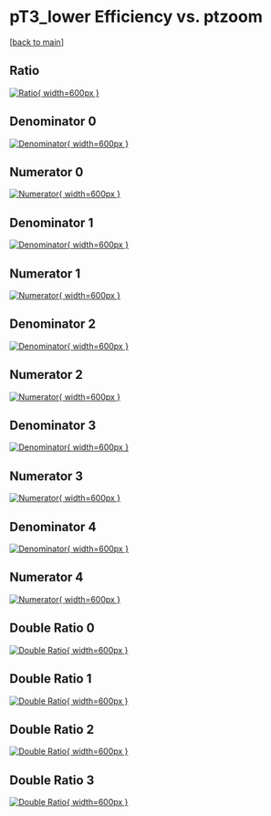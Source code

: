 # pT3_lower Efficiency vs. ptzoom

[[back to main](./)]



## Ratio

[![Ratio](../mtv/var/pT3_lower_loweta_321_0_eff_ptzoom.png){ width=600px }](../mtv/var/pT3_lower_loweta_321_0_eff_ptzoom.pdf)

## Denominator 0

[![Denominator](../mtv/den/pT3_lower_loweta_321_0_eff_ptzoom_den0.png){ width=600px }](../mtv/den/pT3_lower_loweta_321_0_eff_ptzoom_den0.pdf)

## Numerator 0

[![Numerator](../mtv/num/pT3_lower_loweta_321_0_eff_ptzoom_num0.png){ width=600px }](../mtv/num/pT3_lower_loweta_321_0_eff_ptzoom_num0.pdf)

## Denominator 1

[![Denominator](../mtv/den/pT3_lower_loweta_321_0_eff_ptzoom_den1.png){ width=600px }](../mtv/den/pT3_lower_loweta_321_0_eff_ptzoom_den1.pdf)

## Numerator 1

[![Numerator](../mtv/num/pT3_lower_loweta_321_0_eff_ptzoom_num1.png){ width=600px }](../mtv/num/pT3_lower_loweta_321_0_eff_ptzoom_num1.pdf)

## Denominator 2

[![Denominator](../mtv/den/pT3_lower_loweta_321_0_eff_ptzoom_den2.png){ width=600px }](../mtv/den/pT3_lower_loweta_321_0_eff_ptzoom_den2.pdf)

## Numerator 2

[![Numerator](../mtv/num/pT3_lower_loweta_321_0_eff_ptzoom_num2.png){ width=600px }](../mtv/num/pT3_lower_loweta_321_0_eff_ptzoom_num2.pdf)

## Denominator 3

[![Denominator](../mtv/den/pT3_lower_loweta_321_0_eff_ptzoom_den3.png){ width=600px }](../mtv/den/pT3_lower_loweta_321_0_eff_ptzoom_den3.pdf)

## Numerator 3

[![Numerator](../mtv/num/pT3_lower_loweta_321_0_eff_ptzoom_num3.png){ width=600px }](../mtv/num/pT3_lower_loweta_321_0_eff_ptzoom_num3.pdf)

## Denominator 4

[![Denominator](../mtv/den/pT3_lower_loweta_321_0_eff_ptzoom_den4.png){ width=600px }](../mtv/den/pT3_lower_loweta_321_0_eff_ptzoom_den4.pdf)

## Numerator 4

[![Numerator](../mtv/num/pT3_lower_loweta_321_0_eff_ptzoom_num4.png){ width=600px }](../mtv/num/pT3_lower_loweta_321_0_eff_ptzoom_num4.pdf)

## Double Ratio 0

[![Double Ratio](../mtv/ratio/pT3_lower_loweta_321_0_eff_ptzoom_ratio0.png){ width=600px }](../mtv/ratio/pT3_lower_loweta_321_0_eff_ptzoom_ratio0.pdf)

## Double Ratio 1

[![Double Ratio](../mtv/ratio/pT3_lower_loweta_321_0_eff_ptzoom_ratio1.png){ width=600px }](../mtv/ratio/pT3_lower_loweta_321_0_eff_ptzoom_ratio1.pdf)

## Double Ratio 2

[![Double Ratio](../mtv/ratio/pT3_lower_loweta_321_0_eff_ptzoom_ratio2.png){ width=600px }](../mtv/ratio/pT3_lower_loweta_321_0_eff_ptzoom_ratio2.pdf)

## Double Ratio 3

[![Double Ratio](../mtv/ratio/pT3_lower_loweta_321_0_eff_ptzoom_ratio3.png){ width=600px }](../mtv/ratio/pT3_lower_loweta_321_0_eff_ptzoom_ratio3.pdf)

